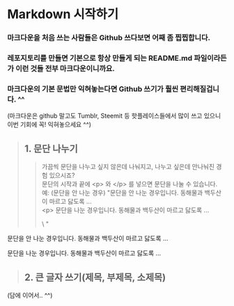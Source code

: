 # Markdown 시작하기

### 마크다운을 처음 쓰는 사람들은 Github 쓰다보면 어째 좀 찝찝합니다.

### 레포지토리를 만들면 기본으로 항상 만들게 되는 README.md 파일이라든가 이런 것들 전부 마크다운이니까요.

### 마크다운의 기본 문법만 익혀놓는다면 Github 쓰기가 훨씬 편리해질겁니다. ^^
(마크다운은 github 말고도 Tumblr, Steemit 등 핫플레이스들에서 많이 쓰고 있으니 이번 기회에 꼭! 익혀놓으세요 ^^)

> ## 1. 문단 나누기
>> 가끔씩 문단을 나누고 싶지 않은데 나눠지고, 나누고 싶은데 안나눠진 경험 있으시죠? <br>
>> 문단의 시작과 끝에 \<p> 와 \</p> 를 넣으면 문단을 나눌 수 있습니다. <br>
>> 예: (문단을 안 나눈 경우)
"문단을 안 나눈 경우입니다. 동해물과 백두산이 마르고 닳도록 ... <br>
\<p> 문단을 나눈 경우입니다. 동해물과 백두산이 마르고 닳도록 ... </p>\ "

문단을 안 나눈 경우입니다. 동해물과 백두산이 마르고 닳도록 ... 
<p> 문단을 나눈 경우입니다. 동해물과 백두산이 마르고 닳도록 ... </p>

> ## 2. 큰 글자 쓰기(제목, 부제목, 소제목)
>> 

(담에 이어서.. ^^)
